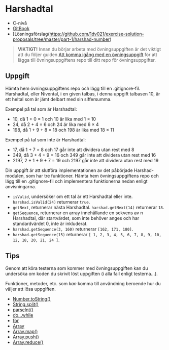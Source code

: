 # Harshadtal

- C-nivå
- [GitBook](https://coursepress.gitbook.io/1dv021/ovningsuppgifter/del-1/c-niva/harshadtal)
- [Lösningsförslag(https://github.com/1dv021/exercise-solution-proposals/tree/master/part-1/harshad-number)


>__VIKTIGT!__ Innan du börjar arbeta med övningsuppgiften är det viktigt att du följer guiden [Att komma igång med en övningsuppgift](https://coursepress.gitbook.io/1dv021/guider/att-komma-igang-med-en-ovningsuppgift) för att lägga till övningsuppgiftens repo till ditt repo för övningsuppgifter.

## Uppgift

Hämta hem övningsuppgiftens repo och lägg till en .gitignore-fil.
Harshadtal, eller Nivental, i en given talbas, i denna uppgift talbasen 10, är ett heltal som är jämt delbart med sin siffersumma.

Exempel på tal som är Harshadtal:

- 10, då 1 + 0 = 1 och 10 är lika med 1 &times; 10
- 24, då 2 + 4 = 6 och 24 är lika med 6 &times; 4
- 198, då 1 + 9 + 8 = 18 och 198 är lika med 18 &times; 11

Exempel på tal som inte är Harshadtal:

- 17, då 1 + 7 = 8 och 17 går inte att dividera utan rest med 8
- 349, då 3 + 4 + 9 = 16 och 349 går inte att dividera utan rest med 16
- 2197, 2 + 1 + 9 + 7 = 19 och 2197 går inte att dividera utan rest med 19

Din uppgift är att slutföra implementationen av det påbörjade Harshad-modulen, som har tre funktioner. Hämta hem övningsuppgiftens repo och lägg till en .gitignore-fil och implementera funktionerna nedan enligt anvisningarna.

- `isValid`, undersöker om ett tal är ett Harshadtal eller inte. `harshad.isValid(24)` returnerar `true`.
- `getNext`, returnerar nästa Harshadtal. `harshad.getNext(14)` returnerar `18`.
- `getSequence`, returnerar en array innehållande en sekvens av n Harshadtal, där startvärdet, som inte behöver anges och har standardvärdet 0, inte är inkluderat.
- `harshad.getSequence(3, 160)` returnerar `[162, 171, 180]`.
- `harshad.getSequence(15)` returnerar `[ 1, 2, 3, 4, 5, 6, 7, 8, 9, 10, 12, 18, 20, 21, 24 ]`.

## Tips

Genom att köra testerna som kommer med övningsuppgiften kan du undersöka om koden du skrivit löst uppgiften (i alla fall enligt testerna...).

Funktioner, metoder, etc. som *kan* komma till användning beroende hur du väljer att lösa uppgiften.

- [Number.toString()](https://developer.mozilla.org/en-US/docs/Web/JavaScript/Reference/Global_Objects/Number/toString)
- [String.split()](https://developer.mozilla.org/en-US/docs/Web/JavaScript/Reference/Global_Objects/String/split)
- [parseInt()](https://developer.mozilla.org/en-US/docs/Web/JavaScript/Reference/Global_Objects/parseInt)
- [do...while](https://developer.mozilla.org/en-US/docs/Web/JavaScript/Guide/Loops_and_iteration#do...while_statement)
- [for](https://developer.mozilla.org/en-US/docs/Web/JavaScript/Guide/Loops_and_iteration#for_statement)
- [Array](https://developer.mozilla.org/en-US/docs/Web/JavaScript/Reference/Global_Objects/Array)
- [Array.map()](https://developer.mozilla.org/en-US/docs/Web/JavaScript/Reference/Global_Objects/Array/map)
- [Array.push()](https://developer.mozilla.org/en-US/docs/Web/JavaScript/Reference/Global_Objects/Array/push)
- [Array.reduce()](https://developer.mozilla.org/en-US/docs/Web/JavaScript/Reference/Global_Objects/Array/Reduce)